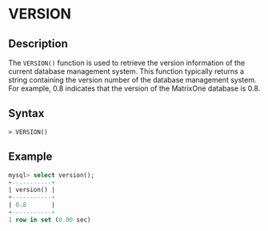 # **VERSION**

## **Description**

The `VERSION()` function is used to retrieve the version information of the current database management system. This function typically returns a string containing the version number of the database management system. For example, 0.8 indicates that the version of the MatrixOne database is 0.8.

## **Syntax**

```
> VERSION()
```

## **Example**

```sql
mysql> select version();
+-----------+
| version() |
+-----------+
| 0.8       |
+-----------+
1 row in set (0.00 sec)
```
